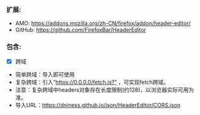 ### 扩展: 

- AMO: https://addons.mozilla.org/zh-CN/firefox/addon/header-editor/
- GitHub: https://github.com/FirefoxBar/HeaderEditor

### 包含:
- [x] 跨域
 - 简单跨域：导入即可使用
 - 复杂跨域：引入“https://0.0.0.0/fetch.js?” ，可实现fetch跨域。
 - 注意：复杂跨域中headers对象存在长度限制(约128)，以浏览器实际可用为准。
 - 导入URL：https://dniness.github.io/json/HeaderEditor/CORS.json
